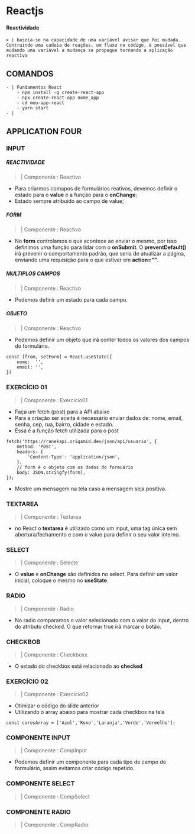 # Reactjs

#### Reactividade
    > | baseia-se na capacidade de uma variável avisar que foi mudada. Contruindo uma cadeia de reações, um fluxo no código, é possível que mudando uma variável a mudança se propague tornando a aplicação reactiva
## COMANDOS
    - | Fundamentos React
        - npm install -g create-react-app
        - npx create-react-app nome_app
        - cd meu-app-react
        - yarn start
    - |


## APPLICATION FOUR
### INPUT

##### REACTIVIDADE
> | Componente : Reactivo
- Para criarmos comapos de formulários reativos, devemos definir o estado para o **value** e a função para o **onChange**;
- Estado sempre atribuido ao campo de value;

##### FORM
> | Componente : Reactivo
- No **form** controlamos o que acontece ao enviar o mesmo, por isso definimos uma função para lidar com o **onSubmit**. O **preventDefault()** irá prevenir o comportamento padrão, que seria de atualizar a página, enviando uma requisição para o que estiver em **action=""**.

##### MULTIPLOS CAMPOS
> | Componente : Reactivo
- Podemos definir um estado para cada campo.

##### OBJETO
> | Componente : Reactivo
- Podemos definir um objeto que irá conter todos os valores dos campos do formulário.
```
const [from, setForm] = React.useState({
    nome:  '',
    email: '',
})
```
### EXERCÍCIO 01
> | Componente : Exercicio01
* Faça um fetch (post) para a API abaixo
* Para a criação ser aceita é necessário enviar dados de: nome, email, senha, cep, rua, bairro, cidade e estado.
* Essa é a função fetch utilizada para o post
```
fetch('https://ranekapi.origamid.dev/json/api/usuario', {
    method: 'POST',
    headers: {
        'Content-Type': 'application/json',
    },
    // form é o objeto com os dados do formuário
    body: JSON.stringfy(form),
});
```
* Mostre um mensagem na tela caso a mensagem seja positiva.

### TEXTAREA
> | Componente : Textarea
- no React o **textarea** é utilizado como um input, uma tag única sem abertura/fechamento e com o value para definir o seu valor interno.


### SELECT
> | Componente : Selecte
- O **value** e **onChange** são definidos no select. Para definir um valor inicial, coloque o mesmo no **useState**.

### RADIO
> | Componente : Radio
- No radio comparamos o valor selecionado com o valor do input, dentro do atributo checked. O que retornar true irá marcar o botão.

### CHECKBOB
> | Componente : Checkboxx
- O estado do checkbox está relacionado ao **checked**

### EXERCÍCIO 02
> | Componente : Exercicio02
- Otimizar o código do slide anterior
- Utilizando o array abaixo para mostrar cada checkbox na tela
```
const coresArray = ['Azul','Roxo','Laranja','Verde','Vermelho'];
```

### COMPONENTE INPUT
> | Componente : CompInput
- Podemos definir um componente para cada tipo de campo de formulário, assim evitamos criar código repetido.

### COMPONENTE SELECT
> | Componente : CompSelect

### COMPONENTE RADIO
> | Componente : CompRadio

